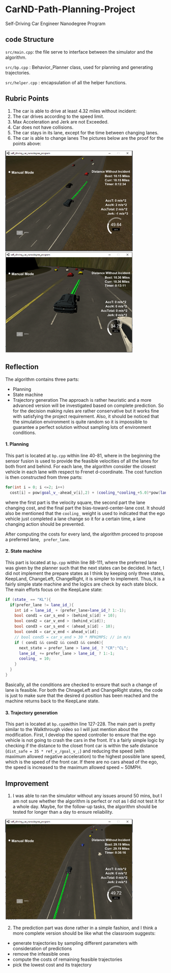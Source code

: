 # CarND-Path-Planning-Project
Self-Driving Car Engineer Nanodegree Program

## code Structure
`src/main.cpp`: the file serve to interface between the simulator and the algorithm.

`src/bp.cpp` : Behavior_Planner class, used for planning and generating trajectories.

`src/helper.cpp` : encapsulation of all the helper functions.

## Rubric Points
1. The car is able to drive at least 4.32 miles without incident:
2. The car drives according to the speed limit.
3. Max Acceleration and Jerk are not Exceeded.
4. Car does not have collisions.
5. The car stays in its lane, except for the time between changing lanes.
6. The car is able to change lanes
The pictures below are the proof for the points above:

<img src="./assets/shot1.png" width = "400"/>

<img src="./assets/shot2.png" width = "400"/>

## Reflection
The algorithm contains three parts:
- Planning
- State machine
- Trajectory generation
The approach is rather heuristic and a more advanced version will be investigated based on complete prediction. So for the decision making rules are rather conservative but it works fine with satisfying the project requirement. Also, it should be noticed that the simulation environment is quite random so it is impossible to guarantee a perfect solution without sampling lots of environment conditions.

#### 1. Planning
This part is located at `bp.cpp` within line 40-81, where in the beginning the sensor fusion is used to provide the feasible velocities of all the lanes for both front and behind. For each lane, the algorithm consider the closest vehicle in each lane with respect to Frenet d-coordinate. The cost function is then constructed from three parts:
```c++
for(int i = 0; i <=2; i++)
  cost[i] = pow(goal_v_-ahead_v[i],2) + (cooling_*cooling_+5.0)*pow(lane_id_-i,2) + 5.1*pow(1-i,2);
```
where the first part is the velocity square, the second part the lane changing cost, and the final part the bias-toward-center-lane cost. It should also be mentioned that the `cooling_` weight is used to indicated that the ego vehicle just completed a lane change so it for a certain time, a lane changing action should be prevented.

After computing the costs for every land, the algorithm proceed to propose a preferred lane, ` prefer_lane`.

#### 2. State machine
This part is located at `bp.cpp` within line 88-111, where the preferred lane was given by the planner such that the next states can be decided. In fact, I did not implement the prepare states as I think by keeping only three states, KeepLand, ChangeLeft, ChangeRight, it is simpler to implement. Thus, it is a fairly simple state machine and the logics are check by each state block. The main efforts focus on the KeepLane state:
``` c++
if (state_ == "KL"){
  if(prefer_lane != lane_id_){
    int id = lane_id_ + (prefer_lane>lane_id_? 1:-1);
    bool cond1 = car_s_end > (behind_s[id] + 10);
    bool cond2 = car_v_end > (behind_v[id]);
    bool cond3 = car_s_end < (ahead_s[id] - 10);
    bool cond4 = car_v_end < ahead_v[id];
    // bool cond5 = car_v_end > 30 * MPH2MPS; // in m/s
    if ( cond1 && cond2 && cond3 && cond4){
      next_state = prefer_lane > lane_id_ ? "CR":"CL";
      lane_id_ += prefer_lane > lane_id_ ? 1:-1;
      cooling_ = 10;
    }
  }
}
```
Basically, all the conditions are checked to ensure that such a change of lane is feasible. For both the ChnageLeft and ChangeRight states, the code is just to make sure that the desired d position has been reached and the machine returns back to the KeepLane state.

#### 3. Trajectory generation
This part is located at `bp.cpp`within line 127-228. The main part is pretty similar to the Walkthrough video so I will just mention about the modification. First, I develop the speed controller to ensure that the ego vehicle is not going to crash the cars in the front. It's a fairly simple logic by checking if the distance to the closet front car is within the safe distance (`dist_safe = 35 * ref_v_/goal_v_;`) and reducing the speed (with maximum allowed negative acceleration) to the highest possible lane speed, which is the speed of the front car. If there are no cars ahead of the ego, the speed is increased to the maximum allowed speed ~ 50MPH.

## Improvement
1. I was able to ran the simulator without any issues around 50 mins, but I am not sure whether the algorithm is perfect or not as I did not test it for a whole day. Maybe, for the follow-up tasks, the algorithm should be tested for longer than a day to ensure reliability.

<img src="./assets/shot3.png" width = "400"/>

2. The prediction part was done rather in a simple fashion, and I think a more complete version should be like what the classroom suggests:
  - generate trajectories by sampling different parameters with consideration of predictions
  - remove the infeasible ones
  - compute the costs of remaining feasible trajectories
  - pick the lowest cost and its trajectory
